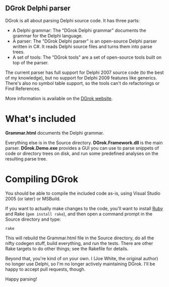 DGrok Delphi parser
-------------------

DGrok is all about parsing Delphi source code. It has three parts:

* A Delphi grammar: The "DGrok Delphi grammar" documents the grammar for the Delphi language.
* A parser: The "DGrok Delphi parser" is an open-source Delphi parser written in C#. It reads Delphi source files and turns them into parse trees.
* A set of tools: The "DGrok tools" are a set of open-source tools built on top of the parser.

The current parser has full support for Delphi 2007 source code (to the best of my knowledge), but
no support for Delphi 2009 features like generics. There's also no symbol table support, so the
tools can't do refactorings or Find References.

More information is available on the [DGrok website](http://dgrok.excastle.com/).

What's included
===============

**Grammar.html** documents the Delphi grammar.

Everything else is in the Source directory. **DGrok.Framework.dll** is the main parser.
**DGrok.Demo.exe** provides a GUI you can use to parse snippets of code or directory trees on disk,
and run some predefined analyses on the resulting parse tree.

Compiling DGrok
===============

You should be able to compile the included code as-is, using Visual Studio 2005 (or later) or
MSBuild.

If you want to actually make changes to the code, you'll want to install
[Ruby](https://www.ruby-lang.org/) and Rake (`gem install rake`), and then open a command prompt
in the Source directory and type:

    rake

This will rebuild the Grammar.html file in the Source directory, do all the nifty codegen stuff,
build everything, and run the tests. There are other Rake targets to do other things; see the
Rakefile for details.

Beyond that, you're kind of on your own. I (Joe White, the original author) no longer use Delphi,
so I'm no longer actively maintaining DGrok. I'll be happy to accept pull requests, though.

Happy parsing!